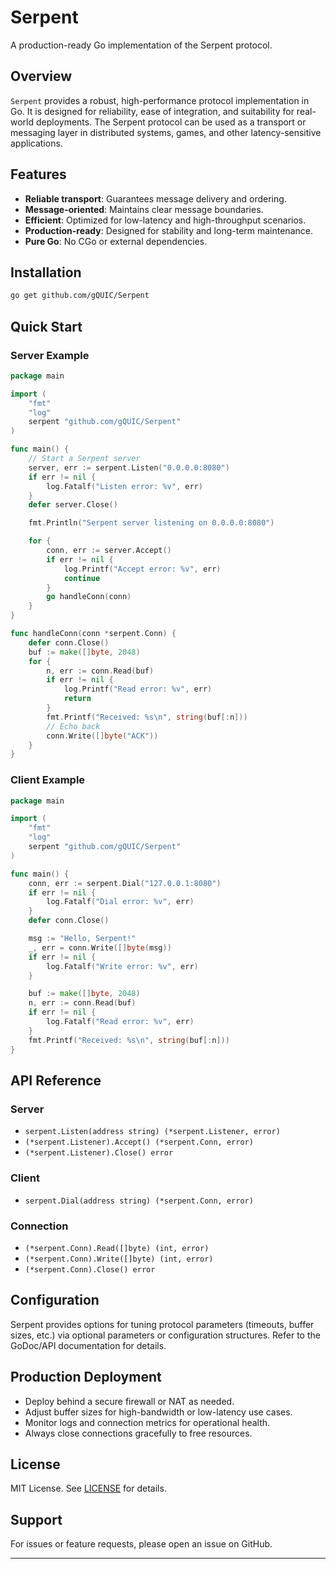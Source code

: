 # Serpent

A production-ready Go implementation of the Serpent protocol.

## Overview

`Serpent` provides a robust, high-performance protocol implementation in Go. It is designed for reliability, ease of integration, and suitability for real-world deployments. The Serpent protocol can be used as a transport or messaging layer in distributed systems, games, and other latency-sensitive applications.

## Features

- **Reliable transport**: Guarantees message delivery and ordering.
- **Message-oriented**: Maintains clear message boundaries.
- **Efficient**: Optimized for low-latency and high-throughput scenarios.
- **Production-ready**: Designed for stability and long-term maintenance.
- **Pure Go**: No CGo or external dependencies.

## Installation

```bash
go get github.com/gQUIC/Serpent
```

## Quick Start

### Server Example

```go
package main

import (
    "fmt"
    "log"
    serpent "github.com/gQUIC/Serpent"
)

func main() {
    // Start a Serpent server
    server, err := serpent.Listen("0.0.0.0:8080")
    if err != nil {
        log.Fatalf("Listen error: %v", err)
    }
    defer server.Close()

    fmt.Println("Serpent server listening on 0.0.0.0:8080")

    for {
        conn, err := server.Accept()
        if err != nil {
            log.Printf("Accept error: %v", err)
            continue
        }
        go handleConn(conn)
    }
}

func handleConn(conn *serpent.Conn) {
    defer conn.Close()
    buf := make([]byte, 2048)
    for {
        n, err := conn.Read(buf)
        if err != nil {
            log.Printf("Read error: %v", err)
            return
        }
        fmt.Printf("Received: %s\n", string(buf[:n]))
        // Echo back
        conn.Write([]byte("ACK"))
    }
}
```

### Client Example

```go
package main

import (
    "fmt"
    "log"
    serpent "github.com/gQUIC/Serpent"
)

func main() {
    conn, err := serpent.Dial("127.0.0.1:8080")
    if err != nil {
        log.Fatalf("Dial error: %v", err)
    }
    defer conn.Close()

    msg := "Hello, Serpent!"
    _, err = conn.Write([]byte(msg))
    if err != nil {
        log.Fatalf("Write error: %v", err)
    }

    buf := make([]byte, 2048)
    n, err := conn.Read(buf)
    if err != nil {
        log.Fatalf("Read error: %v", err)
    }
    fmt.Printf("Received: %s\n", string(buf[:n]))
}
```

## API Reference

### Server

- `serpent.Listen(address string) (*serpent.Listener, error)`
- `(*serpent.Listener).Accept() (*serpent.Conn, error)`
- `(*serpent.Listener).Close() error`

### Client

- `serpent.Dial(address string) (*serpent.Conn, error)`

### Connection

- `(*serpent.Conn).Read([]byte) (int, error)`
- `(*serpent.Conn).Write([]byte) (int, error)`
- `(*serpent.Conn).Close() error`

## Configuration

Serpent provides options for tuning protocol parameters (timeouts, buffer sizes, etc.) via optional parameters or configuration structures. Refer to the GoDoc/API documentation for details.

## Production Deployment

- Deploy behind a secure firewall or NAT as needed.
- Adjust buffer sizes for high-bandwidth or low-latency use cases.
- Monitor logs and connection metrics for operational health.
- Always close connections gracefully to free resources.

## License

MIT License. See [LICENSE](LICENSE) for details.

## Support

For issues or feature requests, please open an issue on GitHub.

---
